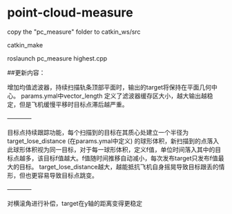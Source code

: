 # point-cloud-measure

copy the "pc_measure" folder to catkin_ws/src

catkin_make 

roslaunch pc_measure highest.cpp

##更新内容：

增加均值滤波器，持续扫描轨条顶部平面时，输出的target将保持在平面几何中心。 params.ymal中vector_length 定义了滤波器缓存区大小，越大输出越稳定，但是飞机缓慢平移时目标点滞后越严重。

————

目标点持续跟踪功能，每个扫描到的目标在其质心处建立一个半径为 target_lose_distance (在params.ymal中定义) 的球形体积，新扫描到的点落入此球形体积视为同一目标，对于每一球形体积，定义f值，单位时间落入其中的目标点越多，该目标f值越大。f值随时间推移自动减小，每次发布target只发布f值最大的目标。 target_lose_distance越大，越能抵抗飞机自身摇晃导致目标跟丢的情形，但也更容易导致目标点跳变。

————

对横滚角进行补偿，target在y轴的距离变得更稳定
